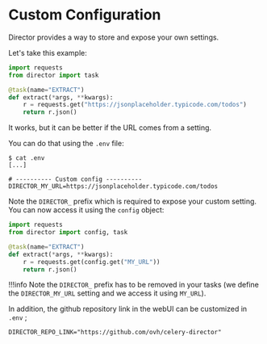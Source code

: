 # Custom Configuration

Director provides a way to store and expose your own settings.

Let's take this example:

```python
import requests
from director import task

@task(name="EXTRACT")
def extract(*args, **kwargs):
    r = requests.get("https://jsonplaceholder.typicode.com/todos")
    return r.json()
```

It works, but it can be better if the URL comes from a setting.

You can do that using the `.env` file:

```
$ cat .env
[...]

# ---------- Custom config ----------
DIRECTOR_MY_URL=https://jsonplaceholder.typicode.com/todos
```

Note the `DIRECTOR_` prefix which is required to expose your custom setting. You can now access it using the `config` object:

```python
import requests
from director import config, task

@task(name="EXTRACT")
def extract(*args, **kwargs):
    r = requests.get(config.get("MY_URL"))
    return r.json()
```

!!!info
    Note the `DIRECTOR_` prefix has to be removed in your tasks (we define the `DIRECTOR_MY_URL` setting and we access it using `MY_URL`).


In addition, the github repository link in the webUI can be customized in `.env` ; 

```
DIRECTOR_REPO_LINK="https://github.com/ovh/celery-director"
```